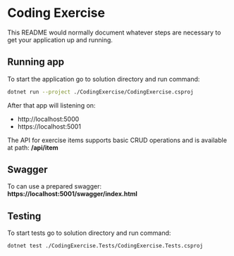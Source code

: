 # Coding Exercise #

This README would normally document whatever steps are necessary to get your application up and running.

## Running app ##

To start the application go to solution directory and run command:
```bash
dotnet run --project ./CodingExercise/CodingExercise.csproj
```

After that app will listening on:
-  http://localhost:5000
-  https://localhost:5001

The API for exercise items supports basic CRUD operations and is available at path: **/api/item**

## Swagger ##

To can use a prepared swagger: **https://localhost:5001/swagger/index.html**

## Testing ##
To start tests go to solution directory and run command:
```bash
dotnet test ./CodingExercise.Tests/CodingExercise.Tests.csproj
```